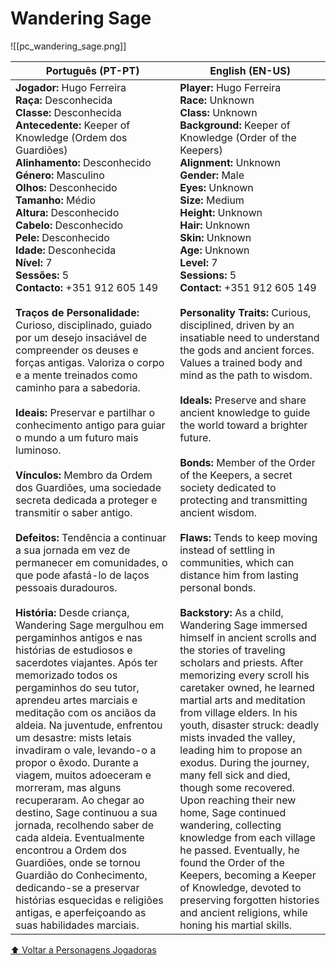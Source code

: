 # Wandering Sage
![[pc_wandering_sage.png]]

| Português (PT-PT) | English (EN-US) |
|-------------------|-----------------|
| **Jogador:** Hugo Ferreira<br>**Raça:** Desconhecida<br>**Classe:** Desconhecida<br>**Antecedente:** Keeper of Knowledge (Ordem dos Guardiões)<br>**Alinhamento:** Desconhecido<br>**Género:** Masculino<br>**Olhos:** Desconhecido<br>**Tamanho:** Médio<br>**Altura:** Desconhecido<br>**Cabelo:** Desconhecido<br>**Pele:** Desconhecido<br>**Idade:** Desconhecida<br>**Nível:** 7<br>**Sessões:** 5<br>**Contacto:** +351 912 605 149<br><br>**Traços de Personalidade:** Curioso, disciplinado, guiado por um desejo insaciável de compreender os deuses e forças antigas. Valoriza o corpo e a mente treinados como caminho para a sabedoria.<br><br>**Ideais:** Preservar e partilhar o conhecimento antigo para guiar o mundo a um futuro mais luminoso.<br><br>**Vínculos:** Membro da Ordem dos Guardiões, uma sociedade secreta dedicada a proteger e transmitir o saber antigo.<br><br>**Defeitos:** Tendência a continuar a sua jornada em vez de permanecer em comunidades, o que pode afastá-lo de laços pessoais duradouros.<br><br>**História:** Desde criança, Wandering Sage mergulhou em pergaminhos antigos e nas histórias de estudiosos e sacerdotes viajantes. Após ter memorizado todos os pergaminhos do seu tutor, aprendeu artes marciais e meditação com os anciãos da aldeia. Na juventude, enfrentou um desastre: mists letais invadiram o vale, levando-o a propor o êxodo. Durante a viagem, muitos adoeceram e morreram, mas alguns recuperaram. Ao chegar ao destino, Sage continuou a sua jornada, recolhendo saber de cada aldeia. Eventualmente encontrou a Ordem dos Guardiões, onde se tornou Guardião do Conhecimento, dedicando-se a preservar histórias esquecidas e religiões antigas, e aperfeiçoando as suas habilidades marciais. | **Player:** Hugo Ferreira<br>**Race:** Unknown<br>**Class:** Unknown<br>**Background:** Keeper of Knowledge (Order of the Keepers)<br>**Alignment:** Unknown<br>**Gender:** Male<br>**Eyes:** Unknown<br>**Size:** Medium<br>**Height:** Unknown<br>**Hair:** Unknown<br>**Skin:** Unknown<br>**Age:** Unknown<br>**Level:** 7<br>**Sessions:** 5<br>**Contact:** +351 912 605 149<br><br>**Personality Traits:** Curious, disciplined, driven by an insatiable need to understand the gods and ancient forces. Values a trained body and mind as the path to wisdom.<br><br>**Ideals:** Preserve and share ancient knowledge to guide the world toward a brighter future.<br><br>**Bonds:** Member of the Order of the Keepers, a secret society dedicated to protecting and transmitting ancient wisdom.<br><br>**Flaws:** Tends to keep moving instead of settling in communities, which can distance him from lasting personal bonds.<br><br>**Backstory:** As a child, Wandering Sage immersed himself in ancient scrolls and the stories of traveling scholars and priests. After memorizing every scroll his caretaker owned, he learned martial arts and meditation from village elders. In his youth, disaster struck: deadly mists invaded the valley, leading him to propose an exodus. During the journey, many fell sick and died, though some recovered. Upon reaching their new home, Sage continued wandering, collecting knowledge from each village he passed. Eventually, he found the Order of the Keepers, becoming a Keeper of Knowledge, devoted to preserving forgotten histories and ancient religions, while honing his martial skills. |

[⬆ Voltar a Personagens Jogadoras](personagens_jogadoras.md)
